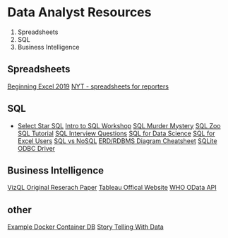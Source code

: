 # Data Analyst Resources

1. Spreadsheets
2. SQL
3. Business Intelligence

## Spreadsheets
[Beginning Excel 2019](https://open.umn.edu/opentextbooks/textbooks/beginning-excel)
[NYT - spreadsheets for reporters](https://open.nytimes.com/how-we-helped-our-reporters-learn-to-love-spreadsheets-adc43a93b919)

## SQL
* [Select Star SQL](https://selectstarsql.com/)
[Intro to SQL Workshop](#)
[SQL Murder Mystery](http://mystery.knightlab.com/)
[SQL Zoo](https://sqlzoo.net/wiki/SQL_Tutorial)
[SQL Tutorial](https://www.sqltutorial.org/)
[SQL Interview Questions](https://www.youtube.com/playlist?list=PL6n9fhu94yhXcztdLO7i6mdyaegC8CJwR)
[SQL for Data Science](https://datamovesme.com/2019/12/30/free-sql-for-data-science-course/)
[SQL for Excel Users](https://www.daveondata.com/blog/sql-for-excel-users-part-1/)
[SQL vs NoSQL](https://docs.microsoft.com/en-us/dotnet/architecture/cloud-native/relational-vs-nosql-data)
[ERD/RDBMS Diagram Cheatsheet](https://www.vivekmchawla.com/erd-crows-foot-relationship-symbols-cheat-sheet/)
[SQLite ODBC Driver](http://www.ch-werner.de/sqliteodbc/)

## Business Intelligence
[VizQL Original Reserach Paper](https://dl.acm.org/doi/10.1145/1142473.1142560)
[Tableau Offical Website](https://www.tableau.com/)
[WHO OData API](https://ghoapi.azureedge.net/api)

## other
[Example Docker Container DB](https://colinfay.me/clients-db/)
[Story Telling With Data](https://www.storytellingwithdata.com/)